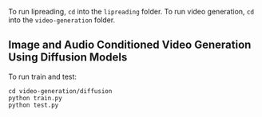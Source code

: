 To run lipreading, `cd` into the `lipreading` folder. To run video generation, `cd` into the `video-generation` folder.

## Image and Audio Conditioned Video Generation Using Diffusion Models
To run train and test:

    cd video-generation/diffusion
    python train.py
    python test.py
